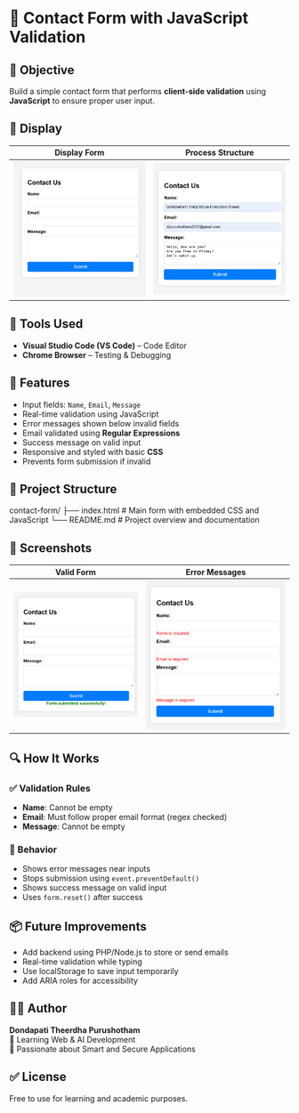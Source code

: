 # 📝 Contact Form with JavaScript Validation

## 🚀 Objective
Build a simple contact form that performs **client-side validation** using **JavaScript** to ensure proper user input.

## 📸 Display

| Display Form | Process Structure |
|------------|----------------|
| ![success](display.png) | ![error](process.png) |

## 🔧 Tools Used
- **Visual Studio Code (VS Code)** – Code Editor  
- **Chrome Browser** – Testing & Debugging

## 🧱 Features
- Input fields: `Name`, `Email`, `Message`
- Real-time validation using JavaScript
- Error messages shown below invalid fields
- Email validated using **Regular Expressions**
- Success message on valid input
- Responsive and styled with basic **CSS**
- Prevents form submission if invalid

## 📂 Project Structure

contact-form/
├── index.html # Main form with embedded CSS and JavaScript
└── README.md # Project overview and documentation

## 📸 Screenshots

| Valid Form | Error Messages |
|------------|----------------|
| ![success](sucess.png) | ![error](invaild.png) |

## 🔍 How It Works

### ✅ Validation Rules
- **Name**: Cannot be empty
- **Email**: Must follow proper email format (regex checked)
- **Message**: Cannot be empty

### 🔁 Behavior
- Shows error messages near inputs
- Stops submission using `event.preventDefault()`
- Shows success message on valid input
- Uses `form.reset()` after success

## 📦 Future Improvements
- Add backend using PHP/Node.js to store or send emails
- Real-time validation while typing
- Use localStorage to save input temporarily
- Add ARIA roles for accessibility

## 👨‍💻 Author
**Dondapati Theerdha Purushotham**  
🧠 Learning Web & AI Development  
🎯 Passionate about Smart and Secure Applications

## ✅ License
Free to use for learning and academic purposes.
